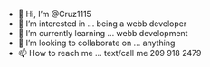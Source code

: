 - 👋 Hi, I’m @Cruz1115
- 👀 I’m interested in ... being a webb developer
- 🌱 I’m currently learning ... webb development
- 💞️ I’m looking to collaborate on ... anything
- 📫 How to reach me ... text/call me 209 918 2479

<!---
Cruz1115/Cruz1115 is a ✨ special ✨ repository because its `README.md` (this file) appears on your GitHub profile.
You can click the Preview link to take a look at your changes.
--->
